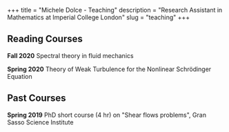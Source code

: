 +++
title = "Michele Dolce - Teaching"
description = "Research Assistant in Mathematics at Imperial College London"
slug = "teaching"
+++

## Reading Courses
**Fall 2020** Spectral theory in fluid mechanics

**Spring 2020** Theory of Weak Turbulence for the Nonlinear Schr&ouml;dinger
Equation

## Past Courses
**Spring 2019** PhD short course (4 hr) on "Shear flows problems", Gran Sasso Science Institute

